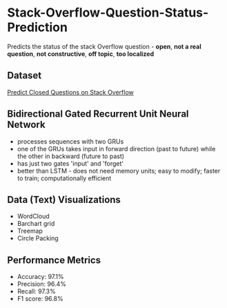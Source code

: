# Stack-Overflow-Question-Status-Prediction

Predicts the status of the stack Overflow question - <b>open</b>, <b>not a real question</b>, <b>not constructive</b>, <b>off topic</b>, <b>too localized</b>

## Dataset
<a href="https://www.kaggle.com/competitions/predict-closed-questions-on-stack-overflow/data?select=train-sample.csv">Predict Closed Questions on Stack Overflow</a>

## Bidirectional Gated Recurrent Unit Neural Network
- processes sequences with two GRUs
- one of the GRUs takes input in forward direction (past to future) while the other in backward (future to past)
- has just two gates 'input' and 'forget'
- better than LSTM - does not need memory units; easy to modify; faster to train; computationally efficient 

## Data (Text) Visualizations
- WordCloud
- Barchart grid
- Treemap
- Circle Packing

## Performance Metrics
- Accuracy: 97.1%
- Precision: 96.4%
- Recall: 97.3%
- F1 score: 96.8%
